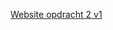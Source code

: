 [Website opdracht 2 v1](https://stefanvanbrummelen.github.io/Frontend-for-Designers/Opdracht%202/v1)
